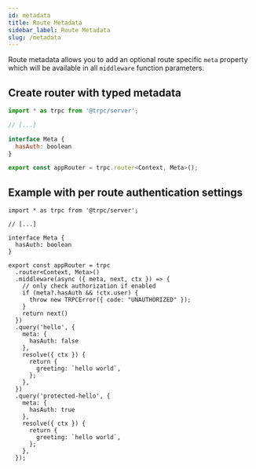 ```yaml
---
id: metadata
title: Route Metadata
sidebar_label: Route Metadata
slug: /metadata
---
```


Route metadata allows you to add an optional route specific `meta` property which will be available in all `middleware` function parameters. 

## Create router with typed metadata

```jsx
import * as trpc from '@trpc/server';

// [...]

interface Meta {
  hasAuth: boolean
}

export const appRouter = trpc.router<Context, Meta>();
```

## Example with per route authentication settings

```tsx title='server.ts'
import * as trpc from '@trpc/server';

// [...]

interface Meta {
  hasAuth: boolean
}

export const appRouter = trpc
  .router<Context, Meta>()
  .middleware(async ({ meta, next, ctx }) => {
    // only check authorization if enabled
    if (meta?.hasAuth && !ctx.user) {
      throw new TRPCError({ code: "UNAUTHORIZED" });
    }
    return next()
  })
  .query('hello', {
    meta: {
      hasAuth: false
    },
    resolve({ ctx }) {
      return {
        greeting: `hello world`,
      };
    },
  })
  .query('protected-hello', {
    meta: {
      hasAuth: true
    },
    resolve({ ctx }) {
      return {
        greeting: `hello world`,
      };
    },
  });
